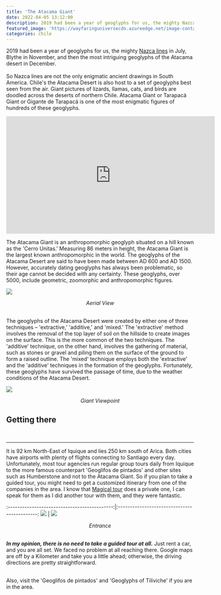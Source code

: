 ```yaml
---
title: 'The Atacama Giant'
date: 2022-04-05 13:12:00
description: 2019 had been a year of geoglyphs for us, the mighty Nazca lines in July, Blythe in November, and then the most intriguing geoglyphs of the Atacama desert in December.
featured_image: 'https://wayfaringuniversecdn.azureedge.net/image-container/thumbnails/chile/atacamagiant.jpg'
categories: chile
---
```


2019 had been a year of geoglyphs for us, the mighty [Nazca lines](/peru/nazca-lines) in July, Blythe in November, and then the most intriguing geoglyphs of the Atacama desert in December.<br><br>
So Nazca lines are not the only enigmatic ancient drawings in South America. Chile's the Atacama Desert is also host to a set of geoglyphs best seen from the air. Giant pictures of lizards, llamas, cats, and birds are doodled across the deserts of northern Chile. Atacama Giant or Tarapacá Giant or Gigante de Tarapacá is one of the most enigmatic figures of hundreds of these geoglyphs.


<iframe width="560" height="315" src="https://www.youtube.com/embed/CtZ_yq1GkWA" frameborder="0" allow="accelerometer; autoplay; encrypted-media; gyroscope; picture-in-picture" allowfullscreen></iframe>


The Atacama Giant is an anthropomorphic geoglyph situated on a hill known as the 'Cerro Unitas.' Measuring 86 meters in height, the Atacama Giant is the largest known anthropomorphic in the world.
The geoglyphs of the Atacama Desert are said to have been made between AD 600 and AD 1500. However, accurately dating geoglyphs has always been problematic, so their age cannot be decided with any certainty. These geoglyphs, over 5000, include geometric, zoomorphic and anthropomorphic figures.
<br>

![]({{site.data.settings.basic_settings.cdn_url}}/chile/atacamagiant/gigantedetarapaca.jpg)
*<center class="image-caption">Aerial View</center>*
<br>

The geoglyphs of the Atacama Desert were created by either one of three techniques – 'extractive,' 'additive,' and 'mixed.' The 'extractive' method involves the removal of the top layer of soil on the hillside to create images on the surface. This is the more common of the two techniques. The 'additive' technique, on the other hand, involves the gathering of material, such as stones or gravel and piling them on the surface of the ground to form a raised outline. The 'mixed' technique employs both the 'extractive' and the 'additive' techniques in the formation of the geoglyphs. Fortunately, these geoglyphs have survived the passage of time, due to the weather conditions of the Atacama Desert.

![]({{site.data.settings.basic_settings.cdn_url}}/chile/atacamagiant/thegiantoftarapaca.jpg)
*<center class="image-caption">Giant Viewpoint</center>*


## Getting there
<br>

---
It is 92 km North-East of Iquique and lies 250 km south of Arica. Both cities have airports with plenty of flights connecting to Santiago every day. Unfortunately, most tour agencies run regular group tours daily from Iquique to the more famous counterpart 'Geoglifos de pintados' and other sites such as Humberstone and not to the Atacama Giant. So if you plan to take a guided tour, you might need to get a customized itinerary from one of the companies in the area. I know that [Magical tour](https://magicaltour.cl/) does a private one, I can speak for them as I did another tour with them, and they were fantastic.


:--------------------------------------------:|:--------------------------------------------:
![]({{site.data.settings.basic_settings.cdn_url}}/chile/atacamagiant/atcamagiant.jpg) |  ![]({{site.data.settings.basic_settings.cdn_url}}/chile/atacamagiant/cerrounitastarapaca.jpg)


*<center class="image-caption">Entrance</center><br>*

*<b>In my opinion, there is no need to take a guided tour at all.</b>* Just rent a car, and you are all set. We faced no problem at all reaching there. Google maps are off by a Kilometer and take you a little ahead; otherwise, the driving directions are pretty straightforward.
<br><br>

Also, visit the 'Geoglifos de pintados' and 'Geoglyphs of Tiliviche' if you are in the area.
